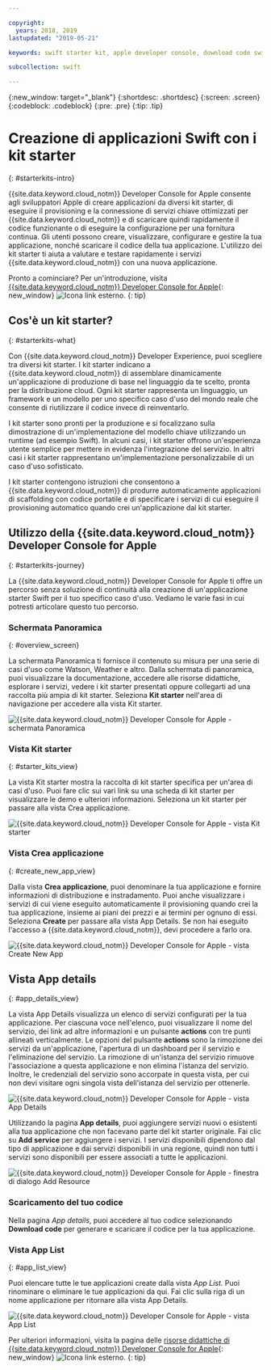 ```yaml
---

copyright:
  years: 2018, 2019
lastupdated: "2019-05-21"

keywords: swift starter kit, apple developer console, download code swift, app details swift, create swift app

subcollection: swift

---
```


{:new_window: target="_blank"}
{:shortdesc: .shortdesc}
{:screen: .screen}
{:codeblock: .codeblock}
{:pre: .pre}
{:tip: .tip}

# Creazione di applicazioni Swift con i kit starter
{: #starterkits-intro}

{{site.data.keyword.cloud_notm}} Developer Console for Apple consente agli sviluppatori Apple di creare applicazioni da diversi kit starter, di eseguire il provisioning e la connessione di servizi chiave ottimizzati per {{site.data.keyword.cloud_notm}} e di scaricare quindi rapidamente il codice funzionante o di eseguire la configurazione per una fornitura continua. Gli utenti possono creare, visualizzare, configurare e gestire la tua applicazione, nonché scaricare il codice della tua applicazione. L'utilizzo dei kit starter ti aiuta a valutare e testare rapidamente i servizi {{site.data.keyword.cloud_notm}} con una nuova applicazione.

Pronto a cominciare? Per un'introduzione, visita [{{site.data.keyword.cloud_notm}} Developer Console for Apple](https://cloud.ibm.com/developer/appledevelopment/starter-kits){: new_window} ![Icona link esterno](../../icons/launch-glyph.svg "Icona link esterno").
{: tip}

## Cos'è un kit starter?
{: #starterkits-what}

Con {{site.data.keyword.cloud_notm}} Developer Experience, puoi scegliere tra diversi kit starter. I kit starter indicano a {{site.data.keyword.cloud_notm}} di assemblare dinamicamente un'applicazione di produzione di base nel linguaggio da te scelto, pronta per la distribuzione cloud. Ogni kit starter rappresenta un linguaggio, un framework e un modello per uno specifico caso d'uso del mondo reale che consente di riutilizzare il codice invece di reinventarlo.

I kit starter sono pronti per la produzione e si focalizzano sulla dimostrazione di un'implementazione del modello chiave utilizzando un runtime (ad esempio Swift). In alcuni casi, i kit starter offrono un'esperienza utente semplice per mettere in evidenza l'integrazione del servizio. In altri casi i kit starter rappresentano un'implementazione personalizzabile di un caso d'uso sofisticato.

I kit starter contengono istruzioni che consentono a {{site.data.keyword.cloud_notm}} di produrre automaticamente applicazioni di scaffolding con codice portatile e di specificare i servizi di cui eseguire il provisioning automatico quando crei un'applicazione dal kit starter.

## Utilizzo della {{site.data.keyword.cloud_notm}} Developer Console for Apple
{: #starterkits-journey}

La {{site.data.keyword.cloud_notm}} Developer Console for Apple ti offre un percorso senza soluzione di continuità alla creazione di un'applicazione starter Swift per il tuo specifico caso d'uso. Vediamo le varie fasi in cui potresti articolare questo tuo percorso.

### Schermata Panoramica
{: #overview_screen}

La schermata Panoramica ti fornisce il contenuto su misura per una serie di casi d'uso come Watson, Weather e altro. Dalla schermata di panoramica, puoi visualizzare la documentazione, accedere alle risorse didattiche, esplorare i servizi, vedere i kit starter presentati oppure collegarti ad una raccolta più ampia di kit starter. Seleziona **Kit starter** nell'area di navigazione per accedere alla vista Kit starter.

![{{site.data.keyword.cloud_notm}} Developer Console for Apple - schermata Panoramica](images/overview_screen.png "Schermata Panoramica")

### Vista Kit starter
{: #starter_kits_view}

La vista Kit starter mostra la raccolta di kit starter specifica per un'area di casi d'uso. Puoi fare clic sui vari link su una scheda di kit starter per visualizzare le demo e ulteriori informazioni. Seleziona un kit starter per passare alla vista Crea applicazione.

![{{site.data.keyword.cloud_notm}} Developer Console for Apple - vista Kit starter](images/starter_kits_screen.png "Vista Kit starter")

### Vista Crea applicazione
{: #create_new_app_view}

Dalla vista **Crea applicazione**, puoi denominare la tua applicazione e fornire informazioni di distribuzione e instradamento. Puoi anche visualizzare i servizi di cui viene eseguito automaticamente il provisioning quando crei la tua applicazione, insieme ai piani dei prezzi e ai termini per ognuno di essi. Seleziona **Create** per passare alla vista App Details. Se non hai eseguito l'accesso a {{site.data.keyword.cloud_notm}}, devi procedere a farlo ora.

![{{site.data.keyword.cloud_notm}} Developer Console for Apple - vista Create New App](images/create_new_project_screen.png "Vista Create New App")

## Vista App details
{: #app_details_view}

La vista App Details visualizza un elenco di servizi configurati per la tua applicazione. Per ciascuna voce nell'elenco, puoi visualizzare il nome del servizio, dei link ad altre informazioni e un pulsante **actions** con tre punti allineati verticalmente. Le opzioni del pulsante **actions** sono la rimozione dei servizi da un'applicazione, l'apertura di un dashboard per il servizio e l'eliminazione del servizio. La rimozione di un'istanza del servizio rimuove l'associazione a questa applicazione e non elimina l'istanza del servizio. Inoltre, le credenziali del servizio sono accorpate in questa vista, per cui non devi visitare ogni singola vista dell'istanza del servizio per ottenerle.

![{{site.data.keyword.cloud_notm}} Developer Console for Apple - vista App Details](images/project_details_screen.png "Vista App Details")

Utilizzando la pagina **App details**, puoi aggiungere servizi nuovi o esistenti alla tua applicazione che non facevano parte del kit starter originale. Fai clic su **Add service** per aggiungere i servizi. I servizi disponibili dipendono dal tipo di applicazione e dai servizi disponibili in una regione, quindi non tutti i servizi sono disponibili per essere associati a tutte le applicazioni.

![{{site.data.keyword.cloud_notm}} Developer Console for Apple - finestra di dialogo Add Resource](images/add_resource_screen.png "Finestra di dialogo Add Resource")

### Scaricamento del tuo codice

Nella pagina _App details_, puoi accedere al tuo codice selezionando **Download code** per generare e scaricare il codice per la tua applicazione.

### Vista App List
{: #app_list_view}

Puoi elencare tutte le tue applicazioni create dalla vista _App List_. Puoi rinominare o eliminare le tue applicazioni da qui. Fai clic sulla riga di un nome applicazione per ritornare alla vista App Details.

![{{site.data.keyword.cloud_notm}} Developer Console for Apple - vista App List](images/project_list_screen.png "Vista App List")

Per ulteriori informazioni, visita la pagina delle [risorse didattiche di {{site.data.keyword.cloud_notm}} Developer Console for Apple](https://cloud.ibm.com/developer/appledevelopment/learning-resources){: new_window} ![Icona link esterno](../../icons/launch-glyph.svg "Icona link esterno").
{: tip}
